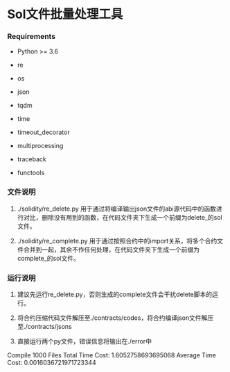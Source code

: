 # Sol文件批量处理工具

### Requirements

* Python >= 3.6

* re

* os

* json

* tqdm

* time

* timeout_decorator

* multiprocessing

* traceback

* functools

### 文件说明

1. ./solidity/re_delete.py 用于通过将编译输出json文件的abi源代码中的函数进行对比，删除没有用到的函数，在代码文件夹下生成一个前缀为delete_的sol文件。

2. ./solidity/re_complete.py 用于通过按照合约中的import关系，将多个合约文件合并到一起，其余不作任何处理，在代码文件夹下生成一个前缀为complete_的sol文件。

### 运行说明

1. 建议先运行re_delete.py，否则生成的complete文件会干扰delete脚本的运行。

2. 将合约压缩代码文件解压至./contracts/codes，将合约编译json文件解压至./contracts/jsons

3. 直接运行两个py文件，错误信息将输出在./error中

Compile 1000 Files
Total Time Cost: 1.6052758693695068
Average Time Cost: 0.0016036721971723344
